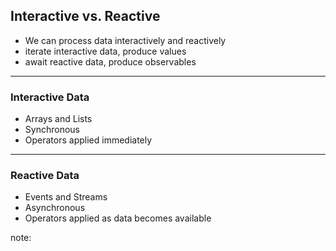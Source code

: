 ##  Interactive vs. Reactive

* We can process data interactively and reactively <!-- .element: class="fragment" -->
* iterate interactive data, produce values <!-- .element: class="fragment" -->
* await reactive data, produce observables <!-- .element: class="fragment" -->

---

### Interactive Data

* Arrays and Lists <!-- .element: class="fragment" -->
* Synchronous <!-- .element: class="fragment" -->
* Operators applied immediately <!-- .element: class="fragment" -->

---

### Reactive Data

* Events and Streams <!-- .element: class="fragment" -->
* Asynchronous <!-- .element: class="fragment" -->
* Operators applied as data becomes available <!-- .element: class="fragment" -->

note:
